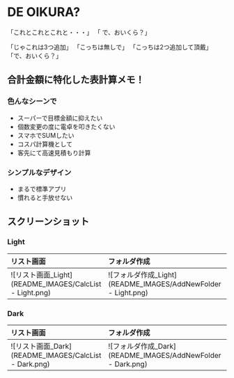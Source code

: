 # DE OIKURA?

  「これとこれとこれと・・・」
「  で、おいくら？」

「じゃこれは3つ追加」
「こっちは無しで」
「こっちは2つ追加して頂戴」
「で、おいくら？」
  

  

## 合計金額に特化した表計算メモ！

  
### 色んなシーンで
- スーパーで目標金額に抑えたい
- 個数変更の度に電卓を叩きたくない
- スマホでSUMしたい
- コスパ計算機として
- 客先にて高速見積もり計算

### シンプルなデザイン
 - まるで標準アプリ
 - 慣れると手放せない

## スクリーンショット

### Light
|リスト画面|フォルダ作成|電卓入力|
|:--|:--|:--|
|![リスト画面_Light](README_IMAGES/CalcList - Light.png)|![フォルダ作成_Light](README_IMAGES/AddNewFolder - Light.png)|![電卓入力_Light](README_IMAGES/Calculator - Light.png)|

### Dark
|リスト画面|フォルダ作成|電卓入力|
|:--|:--|:--|
| ![リスト画面_Dark](README_IMAGES/CalcList - Dark.png)|![フォルダ作成_Dark](README_IMAGES/AddNewFolder - Dark.png)|![電卓入力_Dark](README_IMAGES/Calculator - Dark.png)|
